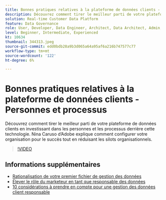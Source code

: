 ```yaml
---
title: Bonnes pratiques relatives à la plateforme de données clients - Personnes et processus
description: Découvrez comment tirer le meilleur parti de votre plateforme de données clients en investissant dans les personnes et les processus derrière cette technologie. Nina Caruso d’Adobe explique comment configurer votre organisation ... (Les descriptions doivent comporter entre 60 et 160 caractères)
solution: Real-time Customer Data Platform
feature: Data Governance
role: User, Developer, Data Engineer, Architect, Data Architect, Admin, Leader
level: Beginner, Intermediate, Experienced
kt: 10634
thumbnail: 344313.jpeg
source-git-commit: edd0bdb28a9b3d065a64a95af6a216b747577c77
workflow-type: tm+mt
source-wordcount: '122'
ht-degree: 6%

---
```


# Bonnes pratiques relatives à la plateforme de données clients - Personnes et processus

Découvrez comment tirer le meilleur parti de votre plateforme de données clients en investissant dans les personnes et les processus derrière cette technologie. Nina Caruso d’Adobe explique comment configurer votre organisation pour le succès tout en réduisant les silots organisationnels.

>[!VIDEO](https://video.tv.adobe.com/v/344313/?quality=12&learn=on)

## Informations supplémentaires 

* [Rationalisation de votre premier fichier de gestion des données](first-mile.md)
* [Élever le rôle du marketeur en tant que responsable des données](https://experienceleague.adobe.com/docs/platform-learn/tutorials/privacy/elevating-the-marketers-role-as-a-data-steward.html)
* [10 considérations à prendre en compte pour une gestion des données client responsable](https://experienceleague.adobe.com/docs/platform-learn/tutorials/privacy/ten-considerations-for-responsible-customer-data-management.html)
